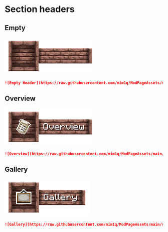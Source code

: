# Section headers

## Empty

![Empty Header](https://raw.githubusercontent.com/mim1q/ModPageAssets/main/sections/base.png)

```markdown
![Empty Header](https://raw.githubusercontent.com/mim1q/ModPageAssets/main/sections/base.png)
```

## Overview

![Overview](https://raw.githubusercontent.com/mim1q/ModPageAssets/main/sections/overview.png)

```markdown
![Overview](https://raw.githubusercontent.com/mim1q/ModPageAssets/main/sections/overview.png)
```

## Gallery

![Gallery](https://raw.githubusercontent.com/mim1q/ModPageAssets/main/sections/gallery.png)

```markdown
![Gallery](https://raw.githubusercontent.com/mim1q/ModPageAssets/main/sections/gallery.png)
```
